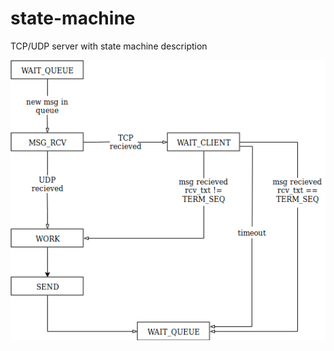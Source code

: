 # state-machine
TCP/UDP server with state machine description

![Image alt](https://github.com/LieutenantRed/state-machine/blob/master/png/Statemachine.png)